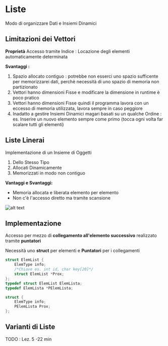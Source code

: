 # Liste
Modo di organizzare Dati e Insiemi Dinamici
## Limitazioni dei Vettori
**Proprietà**
Accesso tramite Indice : Locazione degli elementi automaticamente determinata

**Svantaggi :**
 1. Spazio allocato contiguo : potrebbe non esserci uno spazio sufficente per memorizzarei dati, perchè necessità di uno spazio di memoria non partizionato
 2. Vettori hanno dimensioni Fisse e modificare la dimensione in runtime è poco pratico
 3. Vettori hanno dimensioni Fisse quindi il programma lavora con un eccesso di memoria utilizzata, lavora sempre in caso peggiore
 4. Inadatto a gestire Insiemi Dinamici magari basati su un qualche Ordine : es. Inserire un nuovo elemento sempre come primo (tocca ogni volta far scalare tutti gli elementi)
## Liste Linerai
Implementazione di un Insieme di Oggetti 
 1. Dello Stesso Tipo
 2. Allocati Dinamicamente
 3. Memorizzati in modo non contiguo

**Vantaggi e Svantaggi:**
 - Memoria allocata e liberata elemento per elemento
 - Non c'è l'accesso diretto ma tramite scansione


![alt text](img/MemoriaListe.png)
## Implementazione
Accesso per mezzo di **collegamento all'elemento successivo** realizzato tramite **puntatori**

Necessità uno **struct** per elementi e **Puntatori** per i collegamenti

```c
struct ElemList {
    ElemType info;
    /*Chiave es. int id, char key[20]*/
    struct ElemList *Prox;
};
typedef struct ElemList ElemLista;
typedef ElemLista *PElemLista;

struct {
    ElemType info;
    PElemLista Prox;
};
```
## Varianti di Liste

TODO : Lez. 5 -22 min